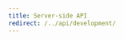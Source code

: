 ```yaml
---
title: Server-side API
redirect: /../api/development/
---
```

<!--AUTOVERSION: "redirect: /../api/development/"/integration/complain-->
<!--
Exception to the rule about AUTOVERSION tags coming before their affected block:
For page headers the tag may come after due to misrendering if it is above.
-->
